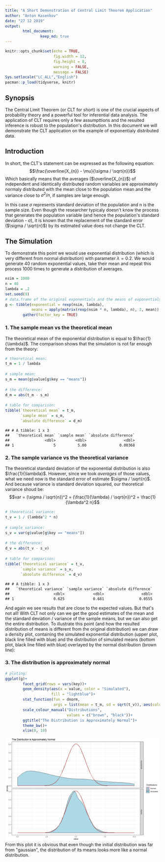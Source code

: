 ```yaml
---
title: "A Short Demonstration of Central Limit Theorem Application"
author: "Anton Kasenkov"
date: "27 12 2019"
output:
        html_document:
                keep_md: true
---
```



```r
knitr::opts_chunk$set(echo = TRUE,
                      fig.width = 12,
                      fig.height = 8,
                      warning = FALSE,
                      message = FALSE)
Sys.setlocale("LC_ALL","English")
pacman::p_load(tidyverse, knitr)
```

## Synopsis
The Central Limit Theorem (or CLT for short) is one of the crucial aspects of probability theory and a powerful tool for inferential data analysis. The application of CLT requires only a few assumpttions and the resulted inference is robust to the population's distribution. In this document we will demonstrate the CLT application on the example of exponentialy distributed data.

## Introduction
In short, the CLT's statement can be expressed as the following equation:
$$\frac{\overline{X_{n}} - \mu}{\sigma / \sqrt{n}}$$
Which basically means that the averages ($\overline{X_{n}}$) of independent and identically distributed random variables are approximately normaly distributed with the mean close to the population mean and the variance close to $\sigma^2 / n$, if samples are large enough.

In this case $\sigma$ represents standard deviation of the population and n is the sample size.
Even though the researcher typicaly doesn't know the process that generates the population variable (and hence the population's standard deviation - $\sigma$), it is known that the replacement of the standard error ($\sigma / \sqrt{n}$) by its estimated value does not change the CLT.

## The Simulation
To demonstrate this point we would use exponential distribution (which is very different from normal distribution) with parameter $\lambda = 0.2$. We would generate 40 random exponential values, take their mean and repeat this process 1000 times to generate a distribution of averages.


```r
nsim = 1000
n = 40
lambda = .2
set.seed(9)
# data.frame of the original exponentials and the means of exponentials:
g <- tibble(exponential = rexp(nsim, lambda),
            means = apply(matrix(rexp(nsim * n, lambda), n), 2, mean)) %>%
        gather(factor_key = TRUE)
```

### 1. The sample mean vs the theoretical mean
The theoretical mean of the exponential distribution is equal to $\frac{1}{\lambda}$.
The comparison shows that the simulation is not far enough from the theory:


```r
# theoretical mean:
t_m = 1 / lambda

# sample mean:
s_m = mean(g$value[g$key == "means"])

# the difference:
d_m = abs(t_m - s_m)

# table for comparison:
tibble(`theoretical mean` = t_m,
       `sample mean` = s_m,
       `absolute difference` = d_m)
```

```
## # A tibble: 1 x 3
##   `theoretical mean` `sample mean` `absolute difference`
##                <dbl>         <dbl>                 <dbl>
## 1                  5          5.00               0.00368
```

### 2. The sample variance vs the theoretical variance
The theoretical standard deviation of the exponential distribution is also $\frac{1}{\lambda}$.
However, since we took *averages* of those values, what we need now is the standard error of estimate $\sigma / \sqrt{n}$. And because variance is standard deviation squared, our theoretical variance shoud be:
$$var = (\sigma / \sqrt{n})^2 = (\frac{1}{\lambda} / \sqrt{n})^2 = \frac{1}{\lambda^2 n}$$


```r
# theoretical variance:
t_v = 1 / (lambda^2 * n)

# sample variance:
s_v = var(g$value[g$key == "means"])

# the difference:
d_v = abs(t_v - s_v)

# table for comparison:
tibble(`theoretical variance` = t_v,
       `sample variance` = s_v,
       `absolute difference` = d_v)
```

```
## # A tibble: 1 x 3
##   `theoretical variance` `sample variance` `absolute difference`
##                    <dbl>             <dbl>                 <dbl>
## 1                  0.625             0.681                0.0555
```
And again we see results that are close to the expected values. But that's not all! With CLT not only can we get the good estimates of the mean and the standard deviation / variance of the sample means, but we can also get the entire distribution. To illustrate this point (and how the resulted distribution of means is different from the original distribution) we can draw a density plot, containing the simulated exponential distribution (upper plot, black line filled with blue) and the distribution of simulated means (bottom plot, black line filled with blue) overlayed by the normal distribution (brown line):

### 3. The distribution is approximately normal


```r
# ploting:
ggplot(g)+
        facet_grid(rows = vars(key))+
        geom_density(aes(x = value, color = "Simulated"),
                     fill = "lightblue")+
        stat_function(fun = dnorm,
                      args = list(mean = t_m, sd = sqrt(t_v)), aes(color = "Normal"), size = 1)+
        scale_colour_manual("Distributions",
                            values = c("brown", "black"))+
        ggtitle("The Distribution is Approximately Normal")+
        theme_bw()+
        xlim(0, 10)
```

![](stat_inf_project_files/figure-html/normal-1.png)<!-- -->
From this plot it is obvious that even though the initial distribution was far from "gaussian", the distribution of its means looks more like a normal distribution.


#
